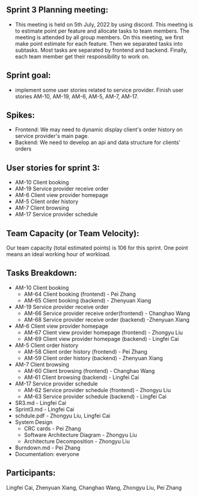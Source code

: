 ## Sprint 3 Planning meeting:

- This meeting is held on 5th July, 2022 by using discord. This meeting is to estimate point per feature and allocate tasks to team members. The meeting is attended by all group members. On this meeting, we first make point estimate for each feature. Then we separated tasks into subtasks. Most tasks are separated by frontend and backend. Finally, each team member get their responsibility to work on.

## Sprint goal:

- implement some user stories related to service provider. Finish user stories AM-10, AM-19, AM-6, AM-5, AM-7, AM-17.

## Spikes:

- Frontend: We may need to dynamic display client's order history on service provider's main page.
- Backend: We need to develop an api and data structure for clients' orders

## User stories for sprint 3:

- AM-10 Client booking
- AM-19 Service provider receive order
- AM-6 Client view provider homepage
- AM-5 Client order history
- AM-7 Client browsing
- AM-17 Service provider schedule

## Team Capacity (or Team Velocity):

 Our team capacity (total estimated points) is 106 for this sprint. One point means an ideal working hour of workload.

## Tasks Breakdown:

- AM-10 Client booking
  - AM-64 Client booking (frontend) - Pei Zhang
  - AM-65 Client booking (backend) - Zhenyuan Xiang
- AM-19 Service provider receive order
  - AM-66 Service provider receive order(frontend) - Changhao Wang
  - AM-68 Service provider receive order (backend) -Zhenyuan Xiang
- AM-6 Client view provider homepage
  - AM-67 Client view provider homepage (frontend) - Zhongyu Liu
  - AM-69 Client view provider homepage (backend) - Lingfei Cai
- AM-5 Client order history
  - AM-58 Client order history (frontend) - Pei Zhang
  - AM-59 Client order history (backend) - Zhenyuan Xiang
- AM-7 Client browsing
  - AM-60 Client browsing (frontend) - Changhao Wang
  - AM-61 Client browsing (backend) - Lingfei Cai
- AM-17 Service provider schedule
  - AM-62 Service provider schedule (frontend) - Zhongyu Liu
  - AM-63 Service provider schedule (backend) - Lingfei Cai
- SR3.md - Lingfei Cai
- Sprint3.md - Lingfei Cai
- schdule.pdf - Zhongyu Liu, Lingfei Cai
- System Design
  - CRC cards - Pei Zhang
  - Software Architecture Diagram - Zhongyu Liu
  - Architecture Decomposition - Zhongyu Liu
- Burndown.md - Pei Zhang
- Documentation: everyone

## **Participants**: 

Lingfei Cai, Zhenyuan Xiang, Changhao Wang, Zhongyu Liu, Pei Zhang